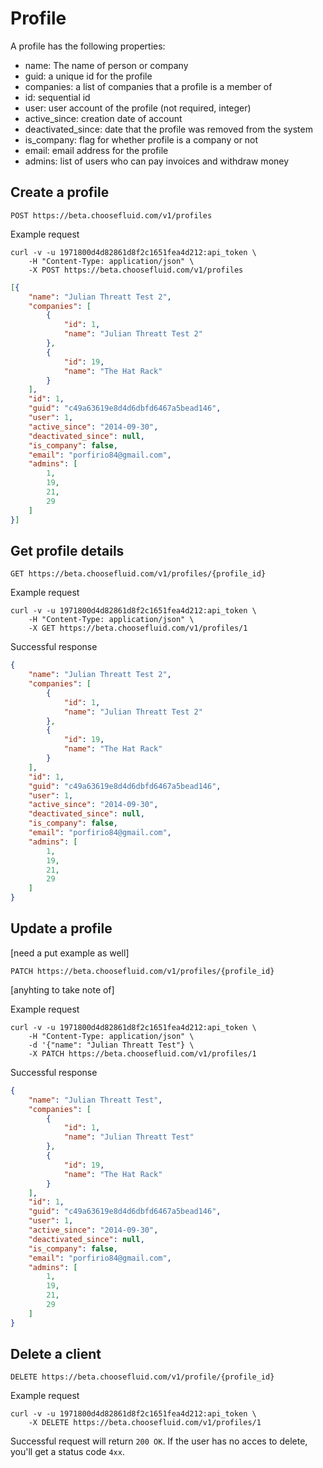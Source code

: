 # Profile

A profile has the following properties:

 - name: The name of person or company
 - guid: a unique id for the profile
 - companies: a list of companies that a profile is a member of
 - id: sequential id
 - user: user account of the profile (not required, integer)
 - active_since: creation date of account
 - deactivated_since: date that the profile was removed from the system
 - is_company: flag for whether profile is a company or not
 - email: email address for the profile
 - admins: list of users who can pay invoices and withdraw money

## Create a profile
 
`POST https://beta.choosefluid.com/v1/profiles`
 
Example request
 
```shell
curl -v -u 1971800d4d82861d8f2c1651fea4d212:api_token \
	-H "Content-Type: application/json" \
	-X POST https://beta.choosefluid.com/v1/profiles
``` 

```json
[{
    "name": "Julian Threatt Test 2", 
    "companies": [
        {
            "id": 1, 
            "name": "Julian Threatt Test 2"
        }, 
        {
            "id": 19, 
            "name": "The Hat Rack"
        }
    ], 
    "id": 1, 
    "guid": "c49a63619e8d4d6dbfd6467a5bead146", 
    "user": 1, 
    "active_since": "2014-09-30", 
    "deactivated_since": null, 
    "is_company": false, 
    "email": "porfirio84@gmail.com", 
    "admins": [
        1, 
        19, 
        21, 
        29
    ]
}]
```

## Get profile details

`GET https://beta.choosefluid.com/v1/profiles/{profile_id}`

Example request

```shell
curl -v -u 1971800d4d82861d8f2c1651fea4d212:api_token \
	-H "Content-Type: application/json" \
	-X GET https://beta.choosefluid.com/v1/profiles/1
```

Successful response

```json
{
    "name": "Julian Threatt Test 2", 
    "companies": [
        {
            "id": 1, 
            "name": "Julian Threatt Test 2"
        }, 
        {
            "id": 19, 
            "name": "The Hat Rack"
        }
    ], 
    "id": 1, 
    "guid": "c49a63619e8d4d6dbfd6467a5bead146", 
    "user": 1, 
    "active_since": "2014-09-30", 
    "deactivated_since": null, 
    "is_company": false, 
    "email": "porfirio84@gmail.com", 
    "admins": [
        1, 
        19, 
        21, 
        29
    ]
}
```

## Update a profile

[need a put example as well]

`PATCH https://beta.choosefluid.com/v1/profiles/{profile_id}`

[anyhting to take note of]

Example request

```shell
curl -v -u 1971800d4d82861d8f2c1651fea4d212:api_token \
	-H "Content-Type: application/json" \
	-d '{"name": "Julian Threatt Test"} \
	-X PATCH https://beta.choosefluid.com/v1/profiles/1
```

Successful response
```json
{
    "name": "Julian Threatt Test", 
    "companies": [
        {
            "id": 1, 
            "name": "Julian Threatt Test"
        }, 
        {
            "id": 19, 
            "name": "The Hat Rack"
        }
    ], 
    "id": 1, 
    "guid": "c49a63619e8d4d6dbfd6467a5bead146", 
    "user": 1, 
    "active_since": "2014-09-30", 
    "deactivated_since": null, 
    "is_company": false, 
    "email": "porfirio84@gmail.com", 
    "admins": [
        1, 
        19, 
        21, 
        29
    ]
}
```

## Delete a client
`DELETE https://beta.choosefluid.com/v1/profile/{profile_id}`

Example request

```shell
curl -v -u 1971800d4d82861d8f2c1651fea4d212:api_token \
	-X DELETE https://beta.choosefluid.com/v1/profiles/1
```

Successful request will return `200 OK`. If the user has no acces to delete, you'll get a status code `4xx`.